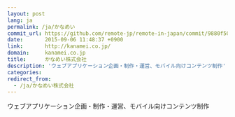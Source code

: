 ```yaml
---
layout: post
lang: ja
permalink: /ja/かなめい
commit_url: https://github.com/remote-jp/remote-in-japan/commit/9880f509ec79bbc0b8d53013f44b422a7c0fe37c
date:       2015-09-06 11:48:37 +0900
link:       http://kanamei.co.jp/
domain:     kanamei.co.jp
title:      かなめい株式会社
description: 'ウェブアプリケーション企画・制作・運営、モバイル向けコンテンツ制作'
categories: 
redirect_from:
  - /ja/かなめい株式会社
---
```


<p>ウェブアプリケーション企画・制作・運営、モバイル向けコンテンツ制作</p>
